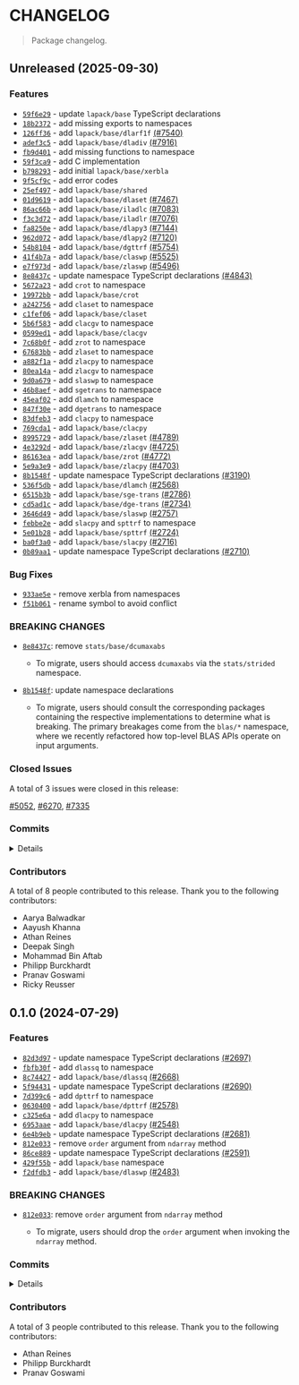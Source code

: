# CHANGELOG

> Package changelog.

<section class="release" id="unreleased">

## Unreleased (2025-09-30)

<section class="features">

### Features

-   [`59f6e29`](https://github.com/stdlib-js/stdlib/commit/59f6e29cdc1cbde16ae592fa5c168992d08edbcc) - update `lapack/base` TypeScript declarations
-   [`18b2372`](https://github.com/stdlib-js/stdlib/commit/18b2372476178bcaa6bd7ddc69396f0e87dc93f2) - add missing exports to namespaces
-   [`126ff36`](https://github.com/stdlib-js/stdlib/commit/126ff36b5fd11cbf87771a6a82cd942412cec0cb) - add `lapack/base/dlarf1f` [(#7540)](https://github.com/stdlib-js/stdlib/pull/7540)
-   [`adef3c5`](https://github.com/stdlib-js/stdlib/commit/adef3c5d87679c2b0b50fb8bee3bb91abc1be64a) - add `lapack/base/dladiv` [(#7916)](https://github.com/stdlib-js/stdlib/pull/7916)
-   [`fb9d401`](https://github.com/stdlib-js/stdlib/commit/fb9d4016b7ae28a2f2a68188eace05bbb9be44ff) - add missing functions to namespace
-   [`59f3ca9`](https://github.com/stdlib-js/stdlib/commit/59f3ca930abd58ce6d8ce9d74f0389b7d7f0e847) - add C implementation
-   [`b798293`](https://github.com/stdlib-js/stdlib/commit/b798293de89c22ced40a44a8bd751736ab2035c5) - add initial `lapack/base/xerbla`
-   [`9f5cf9c`](https://github.com/stdlib-js/stdlib/commit/9f5cf9c9fa0c7f9d9c967d510d89c15781c66b34) - add error codes
-   [`25ef497`](https://github.com/stdlib-js/stdlib/commit/25ef49759c944e033f329795fe9ada2a5e296e5b) - add `lapack/base/shared`
-   [`01d9619`](https://github.com/stdlib-js/stdlib/commit/01d9619612325b9d7a3429a4aa714929762e7beb) - add `lapack/base/dlaset` [(#7467)](https://github.com/stdlib-js/stdlib/pull/7467)
-   [`86ac66b`](https://github.com/stdlib-js/stdlib/commit/86ac66b74c8df1c04407cb4160051621e8ce3da8) - add `lapack/base/iladlc` [(#7083)](https://github.com/stdlib-js/stdlib/pull/7083)
-   [`f3c3d72`](https://github.com/stdlib-js/stdlib/commit/f3c3d72625ae483437a06f9e5f2da38354aa7ef1) - add `lapack/base/iladlr` [(#7076)](https://github.com/stdlib-js/stdlib/pull/7076)
-   [`fa8250e`](https://github.com/stdlib-js/stdlib/commit/fa8250e71f95a3a9c5be81affa3d7bd634370cd5) - add `lapack/base/dlapy3` [(#7144)](https://github.com/stdlib-js/stdlib/pull/7144)
-   [`962d072`](https://github.com/stdlib-js/stdlib/commit/962d0727294945bd6570dbe2d7e39625f9469d3a) - add `lapack/base/dlapy2` [(#7120)](https://github.com/stdlib-js/stdlib/pull/7120)
-   [`54b8104`](https://github.com/stdlib-js/stdlib/commit/54b810456e845ffc01712d66cc773a1613884767) - add `lapack/base/dgttrf` [(#5754)](https://github.com/stdlib-js/stdlib/pull/5754)
-   [`41f4b7a`](https://github.com/stdlib-js/stdlib/commit/41f4b7adff17197d04cc261c774bfb6601cc6e2c) - add `lapack/base/claswp` [(#5525)](https://github.com/stdlib-js/stdlib/pull/5525)
-   [`e7f973d`](https://github.com/stdlib-js/stdlib/commit/e7f973d92279cc05d82c9d330fc2398a80971253) - add `lapack/base/zlaswp` [(#5496)](https://github.com/stdlib-js/stdlib/pull/5496)
-   [`8e8437c`](https://github.com/stdlib-js/stdlib/commit/8e8437c92781ac1873dc5df96daae1ef17a2ce1f) - update namespace TypeScript declarations [(#4843)](https://github.com/stdlib-js/stdlib/pull/4843)
-   [`5672a23`](https://github.com/stdlib-js/stdlib/commit/5672a237940993661dadb9023f27f08e93683ad0) - add `crot` to namespace
-   [`19972bb`](https://github.com/stdlib-js/stdlib/commit/19972bbd6ddf6bf8b7fbc8f61c9da84e73483da6) - add `lapack/base/crot`
-   [`a242756`](https://github.com/stdlib-js/stdlib/commit/a2427567611f02b499c66554c1c9e8a8f8a544f5) - add `claset` to namespace
-   [`c1fef06`](https://github.com/stdlib-js/stdlib/commit/c1fef0653287db93debf75a4475ef93b62c16b8c) - add `lapack/base/claset`
-   [`5b6f583`](https://github.com/stdlib-js/stdlib/commit/5b6f583e159597ae59fd1c5e4e9efa598748f8d1) - add `clacgv` to namespace
-   [`0599ed1`](https://github.com/stdlib-js/stdlib/commit/0599ed151008140acb46e6a100de0bb77b1245fe) - add `lapack/base/clacgv`
-   [`7c68b0f`](https://github.com/stdlib-js/stdlib/commit/7c68b0fbbde33f65af2d235f664bf338887cfd39) - add `zrot` to namespace
-   [`67683bb`](https://github.com/stdlib-js/stdlib/commit/67683bbcbd33517be6b1d8a750ad55c9b198c32b) - add `zlaset` to namespace
-   [`a882f1a`](https://github.com/stdlib-js/stdlib/commit/a882f1a1bb423c18084cfe2fc8d0a434611cd859) - add `zlacpy` to namespace
-   [`80ea14a`](https://github.com/stdlib-js/stdlib/commit/80ea14ae09c92bb326136f001d4890853734e48d) - add `zlacgv` to namespace
-   [`9d0a679`](https://github.com/stdlib-js/stdlib/commit/9d0a6798f51283afb4b99f61cd37c9f1e68b0d24) - add `slaswp` to namespace
-   [`46b8aef`](https://github.com/stdlib-js/stdlib/commit/46b8aefeb4a07b47bb9e97f339aafb4ebce06cb6) - add `sgetrans` to namespace
-   [`45eaf02`](https://github.com/stdlib-js/stdlib/commit/45eaf02b738da38753ecd7c45ed29129f6ae149b) - add `dlamch` to namespace
-   [`847f30e`](https://github.com/stdlib-js/stdlib/commit/847f30ea0c4d5429f65f246df28f810132549a3e) - add `dgetrans` to namespace
-   [`83dfeb3`](https://github.com/stdlib-js/stdlib/commit/83dfeb39a53c5a78f7487527cdbe80222bff9b26) - add `clacpy` to namespace
-   [`769cda1`](https://github.com/stdlib-js/stdlib/commit/769cda16d60b1f56bc6289d889fede8934dd75db) - add `lapack/base/clacpy`
-   [`8995729`](https://github.com/stdlib-js/stdlib/commit/8995729d86baba1711ca5c1305ebca1bb990f3ff) - add `lapack/base/zlaset` [(#4789)](https://github.com/stdlib-js/stdlib/pull/4789)
-   [`4e3292d`](https://github.com/stdlib-js/stdlib/commit/4e3292d5f4d82776caafbe046d8ee4a423faee4f) - add `lapack/base/zlacgv` [(#4725)](https://github.com/stdlib-js/stdlib/pull/4725)
-   [`86163ea`](https://github.com/stdlib-js/stdlib/commit/86163ea9143a5f40e58f1d5c7307eaa07a64a39c) - add `lapack/base/zrot` [(#4772)](https://github.com/stdlib-js/stdlib/pull/4772)
-   [`5e9a3e9`](https://github.com/stdlib-js/stdlib/commit/5e9a3e996d3494379ad6396856ee3a1fd0c06a61) - add `lapack/base/zlacpy` [(#4703)](https://github.com/stdlib-js/stdlib/pull/4703)
-   [`8b1548f`](https://github.com/stdlib-js/stdlib/commit/8b1548fb45c1ff131f5edac20cb984344a2d28ec) - update namespace TypeScript declarations [(#3190)](https://github.com/stdlib-js/stdlib/pull/3190)
-   [`536f5db`](https://github.com/stdlib-js/stdlib/commit/536f5dbb8b2170a59f8a0c0181d85889181d8a99) - add `lapack/base/dlamch` [(#2568)](https://github.com/stdlib-js/stdlib/pull/2568)
-   [`6515b3b`](https://github.com/stdlib-js/stdlib/commit/6515b3b3faa2faafefa945c04e5c6edb6596d5d7) - add `lapack/base/sge-trans` [(#2786)](https://github.com/stdlib-js/stdlib/pull/2786)
-   [`cd5ad1c`](https://github.com/stdlib-js/stdlib/commit/cd5ad1cf89fe37a15b6192b6b2961aeb0470803f) - add `lapack/base/dge-trans` [(#2734)](https://github.com/stdlib-js/stdlib/pull/2734)
-   [`3646d49`](https://github.com/stdlib-js/stdlib/commit/3646d490449e83e4db4130b6a16544674550f5c7) - add `lapack/base/slaswp` [(#2757)](https://github.com/stdlib-js/stdlib/pull/2757)
-   [`febbe2e`](https://github.com/stdlib-js/stdlib/commit/febbe2ea07112261b50174ddaf03322374680fdc) - add `slacpy` and `spttrf` to namespace
-   [`5e01b28`](https://github.com/stdlib-js/stdlib/commit/5e01b28c0cb96ba9d76ded9757788973a46d19c5) - add `lapack/base/spttrf` [(#2724)](https://github.com/stdlib-js/stdlib/pull/2724)
-   [`ba0f3a0`](https://github.com/stdlib-js/stdlib/commit/ba0f3a07b022febd62d4f5f9616dff0c1648bf5a) - add `lapack/base/slacpy` [(#2716)](https://github.com/stdlib-js/stdlib/pull/2716)
-   [`0b89aa1`](https://github.com/stdlib-js/stdlib/commit/0b89aa1ac2df073fcf9dd05960881f352d8920e5) - update namespace TypeScript declarations [(#2710)](https://github.com/stdlib-js/stdlib/pull/2710)

</section>

<!-- /.features -->

<section class="bug-fixes">

### Bug Fixes

-   [`933ae5e`](https://github.com/stdlib-js/stdlib/commit/933ae5eaa70b01019a3b8880d2666dddbd129298) - remove xerbla from namespaces
-   [`f51b061`](https://github.com/stdlib-js/stdlib/commit/f51b061fd0ed716d4c7ea79a49b838234dc55bef) - rename symbol to avoid conflict

</section>

<!-- /.bug-fixes -->

<section class="breaking-changes">

### BREAKING CHANGES

-   [`8e8437c`](https://github.com/stdlib-js/stdlib/commit/8e8437c92781ac1873dc5df96daae1ef17a2ce1f): remove `stats/base/dcumaxabs`

    -   To migrate, users should access `dcumaxabs` via the `stats/strided` namespace.

-   [`8b1548f`](https://github.com/stdlib-js/stdlib/commit/8b1548fb45c1ff131f5edac20cb984344a2d28ec): update namespace declarations

    -   To migrate, users should consult the corresponding packages containing the respective implementations to determine what is breaking. The primary breakages come from the `blas/*` namespace, where we recently refactored how top-level BLAS APIs operate on input arguments.

</section>

<!-- /.breaking-changes -->

<section class="issues">

### Closed Issues

A total of 3 issues were closed in this release:

[#5052](https://github.com/stdlib-js/stdlib/issues/5052), [#6270](https://github.com/stdlib-js/stdlib/issues/6270), [#7335](https://github.com/stdlib-js/stdlib/issues/7335)

</section>

<!-- /.issues -->

<section class="commits">

### Commits

<details>

-   [`4655ded`](https://github.com/stdlib-js/stdlib/commit/4655ded021387edd1e516c2d838e49642245bed5) - **docs:** fix import statements [(#8163)](https://github.com/stdlib-js/stdlib/pull/8163) _(by stdlib-bot)_
-   [`b7c2031`](https://github.com/stdlib-js/stdlib/commit/b7c20312491bdcf54ffc681e5fe489b9ba3d059c) - **docs:** clean-up TSDoc declaration comments _(by Philipp Burckhardt)_
-   [`3dc5f1e`](https://github.com/stdlib-js/stdlib/commit/3dc5f1ef335565c05ee4be5878de5b587c7f28d6) - **docs:** fix require paths for complex arrays _(by Philipp Burckhardt)_
-   [`59f6e29`](https://github.com/stdlib-js/stdlib/commit/59f6e29cdc1cbde16ae592fa5c168992d08edbcc) - **feat:** update `lapack/base` TypeScript declarations _(by Philipp Burckhardt)_
-   [`905019c`](https://github.com/stdlib-js/stdlib/commit/905019c024611308865950e3d1dd51c642176e82) - **docs:** fix grammar in function descriptions _(by Philipp Burckhardt)_
-   [`160d653`](https://github.com/stdlib-js/stdlib/commit/160d653473e812a90e424db13db12ef32371c7b1) - **test:** use `strictEqual` assertions _(by Athan Reines)_
-   [`be60b0a`](https://github.com/stdlib-js/stdlib/commit/be60b0a48997f93597eefcfea28c3a722a259035) - **test:** use `strictEqual` assertions _(by Athan Reines)_
-   [`2fc9c1d`](https://github.com/stdlib-js/stdlib/commit/2fc9c1d68b420f4141189fe86685f47b93abeab8) - **docs:** fix copy _(by Athan Reines)_
-   [`15eb448`](https://github.com/stdlib-js/stdlib/commit/15eb448967586685512d4624d5833d39101ad39c) - **docs:** fix copy _(by Athan Reines)_
-   [`d844f8b`](https://github.com/stdlib-js/stdlib/commit/d844f8bdf3d6d6afd15768ba01f7c314203071ce) - **docs:** fix missing parameter _(by Athan Reines)_
-   [`3c008bb`](https://github.com/stdlib-js/stdlib/commit/3c008bbe939586f9738164ce4321d18b92bc9291) - **docs:** fix missing parameter _(by Athan Reines)_
-   [`e93b8b9`](https://github.com/stdlib-js/stdlib/commit/e93b8b9f50227aa7b0d836bf1bb107b8efa82340) - **bench:** fix description _(by Athan Reines)_
-   [`536964f`](https://github.com/stdlib-js/stdlib/commit/536964fb31bba209cb6c1dd6dc113eae08e22252) - **bench:** fix description _(by Athan Reines)_
-   [`18b2372`](https://github.com/stdlib-js/stdlib/commit/18b2372476178bcaa6bd7ddc69396f0e87dc93f2) - **feat:** add missing exports to namespaces _(by Philipp Burckhardt)_
-   [`126ff36`](https://github.com/stdlib-js/stdlib/commit/126ff36b5fd11cbf87771a6a82cd942412cec0cb) - **feat:** add `lapack/base/dlarf1f` [(#7540)](https://github.com/stdlib-js/stdlib/pull/7540) _(by Aayush Khanna, Athan Reines, stdlib-bot)_
-   [`adef3c5`](https://github.com/stdlib-js/stdlib/commit/adef3c5d87679c2b0b50fb8bee3bb91abc1be64a) - **feat:** add `lapack/base/dladiv` [(#7916)](https://github.com/stdlib-js/stdlib/pull/7916) _(by Aayush Khanna, Athan Reines)_
-   [`933ae5e`](https://github.com/stdlib-js/stdlib/commit/933ae5eaa70b01019a3b8880d2666dddbd129298) - **fix:** remove xerbla from namespaces _(by Philipp Burckhardt)_
-   [`5a704e5`](https://github.com/stdlib-js/stdlib/commit/5a704e58579ef5c9ac7599e77c48d8ee07a2fdb5) - **docs:** fix requires in example code _(by Philipp Burckhardt)_
-   [`cedc9bb`](https://github.com/stdlib-js/stdlib/commit/cedc9bb0f92c950200128079cac8ab1da99ec7ed) - **docs:** fix example code _(by Philipp Burckhardt)_
-   [`fb9d401`](https://github.com/stdlib-js/stdlib/commit/fb9d4016b7ae28a2f2a68188eace05bbb9be44ff) - **feat:** add missing functions to namespace _(by Philipp Burckhardt)_
-   [`f344466`](https://github.com/stdlib-js/stdlib/commit/f344466c6dcfb8f52d7f3148acaadd52772938da) - **test:** use .strictEqual() instead of .equal() and fix lint errors _(by Philipp Burckhardt)_
-   [`ce87025`](https://github.com/stdlib-js/stdlib/commit/ce870250efa946b8b1aa693853d6ea6b21c7ff0f) - **docs:** fix package name _(by Athan Reines)_
-   [`59f3ca9`](https://github.com/stdlib-js/stdlib/commit/59f3ca930abd58ce6d8ce9d74f0389b7d7f0e847) - **feat:** add C implementation _(by Athan Reines)_
-   [`c18ed00`](https://github.com/stdlib-js/stdlib/commit/c18ed008ac70f2ad1522ce5ddfd11620ca872995) - **build:** fix configurations _(by Athan Reines)_
-   [`26dc3a2`](https://github.com/stdlib-js/stdlib/commit/26dc3a22951b5f9206b7bcebc35229732f5f0b2b) - **docs:** update docs and fix signature _(by Athan Reines)_
-   [`b798293`](https://github.com/stdlib-js/stdlib/commit/b798293de89c22ced40a44a8bd751736ab2035c5) - **feat:** add initial `lapack/base/xerbla` _(by Athan Reines)_
-   [`9f5cf9c`](https://github.com/stdlib-js/stdlib/commit/9f5cf9c9fa0c7f9d9c967d510d89c15781c66b34) - **feat:** add error codes _(by Athan Reines)_
-   [`f51b061`](https://github.com/stdlib-js/stdlib/commit/f51b061fd0ed716d4c7ea79a49b838234dc55bef) - **fix:** rename symbol to avoid conflict _(by Athan Reines)_
-   [`25ef497`](https://github.com/stdlib-js/stdlib/commit/25ef49759c944e033f329795fe9ada2a5e296e5b) - **feat:** add `lapack/base/shared` _(by Athan Reines)_
-   [`defed16`](https://github.com/stdlib-js/stdlib/commit/defed163077b2e81d04aecb77ad15d14f71b2207) - **chore:** minor clean-up _(by Philipp Burckhardt)_
-   [`c8bf1de`](https://github.com/stdlib-js/stdlib/commit/c8bf1de9e8487400542c53b1f435b607976043b8) - **docs:** fix parameter description _(by Philipp Burckhardt)_
-   [`01d9619`](https://github.com/stdlib-js/stdlib/commit/01d9619612325b9d7a3429a4aa714929762e7beb) - **feat:** add `lapack/base/dlaset` [(#7467)](https://github.com/stdlib-js/stdlib/pull/7467) _(by Aayush Khanna, Athan Reines)_
-   [`e81850c`](https://github.com/stdlib-js/stdlib/commit/e81850c22c77fcaf13fba4e78f93f14088232ae7) - **chore:** minor cleanup in `lapack/base/dgttrf` [(#7383)](https://github.com/stdlib-js/stdlib/pull/7383) _(by Aayush Khanna)_
-   [`58679fa`](https://github.com/stdlib-js/stdlib/commit/58679fa33df1b41d2e4f043a2dce327233c59efa) - **chore:** fix editorconfig lint errors [(#7348)](https://github.com/stdlib-js/stdlib/pull/7348) _(by Deepak Singh, Athan Reines)_
-   [`86ac66b`](https://github.com/stdlib-js/stdlib/commit/86ac66b74c8df1c04407cb4160051621e8ce3da8) - **feat:** add `lapack/base/iladlc` [(#7083)](https://github.com/stdlib-js/stdlib/pull/7083) _(by Aayush Khanna, Athan Reines, stdlib-bot)_
-   [`f3c3d72`](https://github.com/stdlib-js/stdlib/commit/f3c3d72625ae483437a06f9e5f2da38354aa7ef1) - **feat:** add `lapack/base/iladlr` [(#7076)](https://github.com/stdlib-js/stdlib/pull/7076) _(by Aayush Khanna, Athan Reines)_
-   [`fa8250e`](https://github.com/stdlib-js/stdlib/commit/fa8250e71f95a3a9c5be81affa3d7bd634370cd5) - **feat:** add `lapack/base/dlapy3` [(#7144)](https://github.com/stdlib-js/stdlib/pull/7144) _(by Aayush Khanna, Athan Reines)_
-   [`962d072`](https://github.com/stdlib-js/stdlib/commit/962d0727294945bd6570dbe2d7e39625f9469d3a) - **feat:** add `lapack/base/dlapy2` [(#7120)](https://github.com/stdlib-js/stdlib/pull/7120) _(by Aayush Khanna, Athan Reines)_
-   [`54b8104`](https://github.com/stdlib-js/stdlib/commit/54b810456e845ffc01712d66cc773a1613884767) - **feat:** add `lapack/base/dgttrf` [(#5754)](https://github.com/stdlib-js/stdlib/pull/5754) _(by Aayush Khanna, Athan Reines, stdlib-bot)_
-   [`0ab37c0`](https://github.com/stdlib-js/stdlib/commit/0ab37c04acddba037684976cebbfc1b8cb3236cf) - **docs:** update Markdown stdlib package URLs [(#7005)](https://github.com/stdlib-js/stdlib/pull/7005) _(by stdlib-bot)_
-   [`41f4b7a`](https://github.com/stdlib-js/stdlib/commit/41f4b7adff17197d04cc261c774bfb6601cc6e2c) - **feat:** add `lapack/base/claswp` [(#5525)](https://github.com/stdlib-js/stdlib/pull/5525) _(by Aayush Khanna, Athan Reines, stdlib-bot)_
-   [`9ab33f7`](https://github.com/stdlib-js/stdlib/commit/9ab33f74cb00123d6b48bc8b2a9f88ec559b82aa) - **docs:** update copy _(by Athan Reines)_
-   [`12615c0`](https://github.com/stdlib-js/stdlib/commit/12615c0be9064895e7a5838faba15cc871880094) - **refactor:** use base assertion utility _(by Athan Reines)_
-   [`26695c2`](https://github.com/stdlib-js/stdlib/commit/26695c2f08c0c9c6ddd1328c59cb114a046d9adf) - **refactor:** use base assertion utility _(by Athan Reines)_
-   [`d4d6c43`](https://github.com/stdlib-js/stdlib/commit/d4d6c43c17c7f6f732970e77af84a7c15458d3ea) - **refactor:** use base assertion utility _(by Athan Reines)_
-   [`6ee5d86`](https://github.com/stdlib-js/stdlib/commit/6ee5d86e28d4bb75b512759bbbfef694fbbf43f5) - **refactor:** use base assertion utility _(by Athan Reines)_
-   [`f924a93`](https://github.com/stdlib-js/stdlib/commit/f924a93e442b00ae98f7aa3748ff3542a19f6e25) - **refactor:** use base assertion utility _(by Athan Reines)_
-   [`9a5137a`](https://github.com/stdlib-js/stdlib/commit/9a5137ae37881804a20e1d0151022f56294bf466) - **refactor:** use base assertion utility _(by Athan Reines)_
-   [`41a3836`](https://github.com/stdlib-js/stdlib/commit/41a383613580ba43656bad45f30e1b06aa0d14b9) - **refactor:** use base assertion utility _(by Athan Reines)_
-   [`5fa268b`](https://github.com/stdlib-js/stdlib/commit/5fa268b45966db0bf625010a1e5cbda152fbf648) - **refactor:** use base assertion utility _(by Athan Reines)_
-   [`9b301e1`](https://github.com/stdlib-js/stdlib/commit/9b301e1bac9da9445ca8be7a0c56f2af860441eb) - **refactor:** use base assertion utility _(by Athan Reines)_
-   [`41a5543`](https://github.com/stdlib-js/stdlib/commit/41a5543536123a35ef319fcba4abd41fe988b366) - **refactor:** use base assertion utility _(by Athan Reines)_
-   [`969a0c6`](https://github.com/stdlib-js/stdlib/commit/969a0c6cc04e7c76078978c6cccf4353cc22565b) - **refactor:** use base assertion utility _(by Athan Reines)_
-   [`4b5f02d`](https://github.com/stdlib-js/stdlib/commit/4b5f02ddb3812966ea80d980d109c0c1057dea8a) - **docs:** update Markdown stdlib package URLs [(#6874)](https://github.com/stdlib-js/stdlib/pull/6874) _(by stdlib-bot)_
-   [`e7f973d`](https://github.com/stdlib-js/stdlib/commit/e7f973d92279cc05d82c9d330fc2398a80971253) - **feat:** add `lapack/base/zlaswp` [(#5496)](https://github.com/stdlib-js/stdlib/pull/5496) _(by Aayush Khanna, Athan Reines, stdlib-bot)_
-   [`b1e106f`](https://github.com/stdlib-js/stdlib/commit/b1e106f1aff2467f9664914b994c6729c5ac60e7) - **chore:** fix EditorConfig lint errors [(#6278)](https://github.com/stdlib-js/stdlib/pull/6278) _(by Aarya Balwadkar, Athan Reines)_
-   [`126b65d`](https://github.com/stdlib-js/stdlib/commit/126b65dcb129e68acc343fc1d8a2e994334e10c9) - **bench:** fix assertions _(by Athan Reines)_
-   [`5bd0a2b`](https://github.com/stdlib-js/stdlib/commit/5bd0a2b8164e428ec69067e749e061b7e2fd1ecc) - **bench:** fix assertions _(by Athan Reines)_
-   [`a62261a`](https://github.com/stdlib-js/stdlib/commit/a62261a346f429f3cf49a0a295cfaaea5a4912ee) - **docs:** fix variable name in example [(#5524)](https://github.com/stdlib-js/stdlib/pull/5524) _(by Aayush Khanna)_
-   [`28597c6`](https://github.com/stdlib-js/stdlib/commit/28597c67e5bf9e6646b608edd04fd808c567d652) - **docs:** fix require paths and add missing semicolon [(#5055)](https://github.com/stdlib-js/stdlib/pull/5055) _(by Mohammad Bin Aftab)_
-   [`e5782a6`](https://github.com/stdlib-js/stdlib/commit/e5782a67226e46dbef397279304e4a579c681f3f) - **docs:** fix missing semicolon _(by Athan Reines)_
-   [`6520c92`](https://github.com/stdlib-js/stdlib/commit/6520c92cd3c0204571844bd070a5236aaafad822) - **docs:** fix require paths _(by Athan Reines)_
-   [`8e8437c`](https://github.com/stdlib-js/stdlib/commit/8e8437c92781ac1873dc5df96daae1ef17a2ce1f) - **feat:** update namespace TypeScript declarations [(#4843)](https://github.com/stdlib-js/stdlib/pull/4843) _(by stdlib-bot)_
-   [`063163f`](https://github.com/stdlib-js/stdlib/commit/063163f04276c85b781b5e58e0e8853ac3b36f0c) - **docs:** update namespace table of contents [(#4845)](https://github.com/stdlib-js/stdlib/pull/4845) _(by stdlib-bot)_
-   [`9267e0f`](https://github.com/stdlib-js/stdlib/commit/9267e0f2c35f15ccb49402d319c33c2166f96a03) - **docs:** fix examples _(by Athan Reines)_
-   [`7d6c7bf`](https://github.com/stdlib-js/stdlib/commit/7d6c7bfc92ea3ef1a4da39f835c89688f085fdf8) - **test:** remove general use of absolute tolerance _(by Athan Reines)_
-   [`5672a23`](https://github.com/stdlib-js/stdlib/commit/5672a237940993661dadb9023f27f08e93683ad0) - **feat:** add `crot` to namespace _(by Athan Reines)_
-   [`19972bb`](https://github.com/stdlib-js/stdlib/commit/19972bbd6ddf6bf8b7fbc8f61c9da84e73483da6) - **feat:** add `lapack/base/crot` _(by Athan Reines)_
-   [`4906ee2`](https://github.com/stdlib-js/stdlib/commit/4906ee23b843a9f5ebd78f9633b084185a40a0d7) - **docs:** fix link _(by Athan Reines)_
-   [`e3e0057`](https://github.com/stdlib-js/stdlib/commit/e3e00577fef54536138a13f9e599b60fe0547605) - **docs:** update description _(by Athan Reines)_
-   [`a242756`](https://github.com/stdlib-js/stdlib/commit/a2427567611f02b499c66554c1c9e8a8f8a544f5) - **feat:** add `claset` to namespace _(by Athan Reines)_
-   [`c1fef06`](https://github.com/stdlib-js/stdlib/commit/c1fef0653287db93debf75a4475ef93b62c16b8c) - **feat:** add `lapack/base/claset` _(by Athan Reines)_
-   [`0ea6420`](https://github.com/stdlib-js/stdlib/commit/0ea64206c3b8854aaca5ff13c232ed4d3c2d5d56) - **test:** rename file _(by Athan Reines)_
-   [`f573882`](https://github.com/stdlib-js/stdlib/commit/f57388233077a1f529e5744dca454771dd6e8393) - **docs:** update examples _(by Athan Reines)_
-   [`dd448bb`](https://github.com/stdlib-js/stdlib/commit/dd448bb3ad2a1f8aa801a7964623a64995057fdf) - **docs:** update examples _(by Athan Reines)_
-   [`5b6f583`](https://github.com/stdlib-js/stdlib/commit/5b6f583e159597ae59fd1c5e4e9efa598748f8d1) - **feat:** add `clacgv` to namespace _(by Athan Reines)_
-   [`c86f3f7`](https://github.com/stdlib-js/stdlib/commit/c86f3f7864422879b7ac4979586fab81ac45d3dc) - **style:** align comments _(by Athan Reines)_
-   [`308244a`](https://github.com/stdlib-js/stdlib/commit/308244a528bc55e3c9a5807fc448f5b094ff468a) - **bench:** use single-precision utilities _(by Athan Reines)_
-   [`0599ed1`](https://github.com/stdlib-js/stdlib/commit/0599ed151008140acb46e6a100de0bb77b1245fe) - **feat:** add `lapack/base/clacgv` _(by Athan Reines)_
-   [`7c68b0f`](https://github.com/stdlib-js/stdlib/commit/7c68b0fbbde33f65af2d235f664bf338887cfd39) - **feat:** add `zrot` to namespace _(by Athan Reines)_
-   [`67683bb`](https://github.com/stdlib-js/stdlib/commit/67683bbcbd33517be6b1d8a750ad55c9b198c32b) - **feat:** add `zlaset` to namespace _(by Athan Reines)_
-   [`a882f1a`](https://github.com/stdlib-js/stdlib/commit/a882f1a1bb423c18084cfe2fc8d0a434611cd859) - **feat:** add `zlacpy` to namespace _(by Athan Reines)_
-   [`80ea14a`](https://github.com/stdlib-js/stdlib/commit/80ea14ae09c92bb326136f001d4890853734e48d) - **feat:** add `zlacgv` to namespace _(by Athan Reines)_
-   [`9d0a679`](https://github.com/stdlib-js/stdlib/commit/9d0a6798f51283afb4b99f61cd37c9f1e68b0d24) - **feat:** add `slaswp` to namespace _(by Athan Reines)_
-   [`46b8aef`](https://github.com/stdlib-js/stdlib/commit/46b8aefeb4a07b47bb9e97f339aafb4ebce06cb6) - **feat:** add `sgetrans` to namespace _(by Athan Reines)_
-   [`45eaf02`](https://github.com/stdlib-js/stdlib/commit/45eaf02b738da38753ecd7c45ed29129f6ae149b) - **feat:** add `dlamch` to namespace _(by Athan Reines)_
-   [`847f30e`](https://github.com/stdlib-js/stdlib/commit/847f30ea0c4d5429f65f246df28f810132549a3e) - **feat:** add `dgetrans` to namespace _(by Athan Reines)_
-   [`83dfeb3`](https://github.com/stdlib-js/stdlib/commit/83dfeb39a53c5a78f7487527cdbe80222bff9b26) - **feat:** add `clacpy` to namespace _(by Athan Reines)_
-   [`769cda1`](https://github.com/stdlib-js/stdlib/commit/769cda16d60b1f56bc6289d889fede8934dd75db) - **feat:** add `lapack/base/clacpy` _(by Athan Reines)_
-   [`8995729`](https://github.com/stdlib-js/stdlib/commit/8995729d86baba1711ca5c1305ebca1bb990f3ff) - **feat:** add `lapack/base/zlaset` [(#4789)](https://github.com/stdlib-js/stdlib/pull/4789) _(by Ricky Reusser, Athan Reines)_
-   [`4e3292d`](https://github.com/stdlib-js/stdlib/commit/4e3292d5f4d82776caafbe046d8ee4a423faee4f) - **feat:** add `lapack/base/zlacgv` [(#4725)](https://github.com/stdlib-js/stdlib/pull/4725) _(by Ricky Reusser, Athan Reines)_
-   [`86163ea`](https://github.com/stdlib-js/stdlib/commit/86163ea9143a5f40e58f1d5c7307eaa07a64a39c) - **feat:** add `lapack/base/zrot` [(#4772)](https://github.com/stdlib-js/stdlib/pull/4772) _(by Ricky Reusser, Athan Reines, stdlib-bot)_
-   [`1024672`](https://github.com/stdlib-js/stdlib/commit/10246726f20f36d6322d74160e6f4d54805b02e4) - **docs:** update namespace TypeScript declaration comments [(#4729)](https://github.com/stdlib-js/stdlib/pull/4729) _(by stdlib-bot)_
-   [`5e9a3e9`](https://github.com/stdlib-js/stdlib/commit/5e9a3e996d3494379ad6396856ee3a1fd0c06a61) - **feat:** add `lapack/base/zlacpy` [(#4703)](https://github.com/stdlib-js/stdlib/pull/4703) _(by Ricky Reusser, Athan Reines, stdlib-bot)_
-   [`59f2160`](https://github.com/stdlib-js/stdlib/commit/59f2160b0a5fb8d0449b564d58feb5fd16c4e4f0) - **docs:** update examples _(by Athan Reines)_
-   [`2e48726`](https://github.com/stdlib-js/stdlib/commit/2e48726f243a6aec47a6c1e748cfd0faefea9216) - **docs:** update examples _(by Athan Reines)_
-   [`1f5d811`](https://github.com/stdlib-js/stdlib/commit/1f5d811a759c1604e8620a12fad29dde86bfff50) - **docs:** update examples _(by Athan Reines)_
-   [`cd9b87d`](https://github.com/stdlib-js/stdlib/commit/cd9b87d4d39f80c98731c2612e3b7d5017e3f367) - **docs:** update examples _(by Athan Reines)_
-   [`d7896b5`](https://github.com/stdlib-js/stdlib/commit/d7896b570f2252c464c3ac25222e4d7602401e20) - **docs:** update examples _(by Athan Reines)_
-   [`3fdc2ab`](https://github.com/stdlib-js/stdlib/commit/3fdc2abb2fc6e512e08489a24513abff4db6e347) - **docs:** update examples _(by Athan Reines)_
-   [`0db19ee`](https://github.com/stdlib-js/stdlib/commit/0db19eee3d3827e40cdbb9098fcec66205925d15) - **docs:** improve example clarity _(by Athan Reines)_
-   [`9dc7363`](https://github.com/stdlib-js/stdlib/commit/9dc736335ae16107240ffb47284ff93e7e15e826) - **docs:** improve example clarity _(by Athan Reines)_
-   [`610eff4`](https://github.com/stdlib-js/stdlib/commit/610eff41484d40b5bce72d51099b624c55955ee9) - **docs:** update examples _(by Athan Reines)_
-   [`dc62ca4`](https://github.com/stdlib-js/stdlib/commit/dc62ca45415b32347eb7354a12c01a9b5bb5c436) - **docs:** update examples _(by Athan Reines)_
-   [`685d5e1`](https://github.com/stdlib-js/stdlib/commit/685d5e1c76b6685eb27fa43e96755f3aa08856a7) - **test:** update test values to resolve ambiguity in expected values _(by Athan Reines)_
-   [`b24284b`](https://github.com/stdlib-js/stdlib/commit/b24284bcc4a781d2ef01efc6bb1f0c8fd631dcb3) - **test:** improve test values to resolve ambiguity in expected values _(by Athan Reines)_
-   [`321e49e`](https://github.com/stdlib-js/stdlib/commit/321e49e9965648f1b5eb6a840fe454959af0ec49) - **docs:** add missing periods to list items _(by Philipp Burckhardt)_
-   [`e4a53d5`](https://github.com/stdlib-js/stdlib/commit/e4a53d5816f5918f7c7fc5135dce21d676835eca) - **docs:** update related packages sections [(#4399)](https://github.com/stdlib-js/stdlib/pull/4399) _(by stdlib-bot)_
-   [`6c020d3`](https://github.com/stdlib-js/stdlib/commit/6c020d33665c4aec232196fd86214b296ddc7d36) - **chore:** use relative paths to load package.json file _(by Philipp Burckhardt)_
-   [`8b1548f`](https://github.com/stdlib-js/stdlib/commit/8b1548fb45c1ff131f5edac20cb984344a2d28ec) - **feat:** update namespace TypeScript declarations [(#3190)](https://github.com/stdlib-js/stdlib/pull/3190) _(by stdlib-bot, Philipp Burckhardt)_
-   [`abf0407`](https://github.com/stdlib-js/stdlib/commit/abf040787f6598438b0100a729a8331b7f80f62f) - **chore:** resolve lint errors in TS files _(by Philipp Burckhardt)_
-   [`08f9c1a`](https://github.com/stdlib-js/stdlib/commit/08f9c1af6dee1cc36cda84b10230500e75d53ff5) - **chore:** minor clean-up _(by Philipp Burckhardt)_
-   [`e0cef99`](https://github.com/stdlib-js/stdlib/commit/e0cef995e884021db3001dc1a3cfef0ca7b368c2) - **style:** remove extra spaces for regular expressions in publish script _(by Philipp Burckhardt)_
-   [`536f5db`](https://github.com/stdlib-js/stdlib/commit/536f5dbb8b2170a59f8a0c0181d85889181d8a99) - **feat:** add `lapack/base/dlamch` [(#2568)](https://github.com/stdlib-js/stdlib/pull/2568) _(by Pranav Goswami, Athan Reines)_
-   [`df3ed1e`](https://github.com/stdlib-js/stdlib/commit/df3ed1ee7fdc62c9f49bfa38eb1df240fb752a6e) - **docs:** update namespace ToCs _(by Athan Reines)_
-   [`6515b3b`](https://github.com/stdlib-js/stdlib/commit/6515b3b3faa2faafefa945c04e5c6edb6596d5d7) - **feat:** add `lapack/base/sge-trans` [(#2786)](https://github.com/stdlib-js/stdlib/pull/2786) _(by Pranav Goswami, Athan Reines)_
-   [`584cd8d`](https://github.com/stdlib-js/stdlib/commit/584cd8d5bd602d00d51219203ad3dabf472dde01) - **docs:** fix description _(by Athan Reines)_
-   [`cd5ad1c`](https://github.com/stdlib-js/stdlib/commit/cd5ad1cf89fe37a15b6192b6b2961aeb0470803f) - **feat:** add `lapack/base/dge-trans` [(#2734)](https://github.com/stdlib-js/stdlib/pull/2734) _(by Pranav Goswami, Athan Reines)_
-   [`3646d49`](https://github.com/stdlib-js/stdlib/commit/3646d490449e83e4db4130b6a16544674550f5c7) - **feat:** add `lapack/base/slaswp` [(#2757)](https://github.com/stdlib-js/stdlib/pull/2757) _(by Pranav Goswami, Athan Reines)_
-   [`febbe2e`](https://github.com/stdlib-js/stdlib/commit/febbe2ea07112261b50174ddaf03322374680fdc) - **feat:** add `slacpy` and `spttrf` to namespace _(by Athan Reines)_
-   [`5e01b28`](https://github.com/stdlib-js/stdlib/commit/5e01b28c0cb96ba9d76ded9757788973a46d19c5) - **feat:** add `lapack/base/spttrf` [(#2724)](https://github.com/stdlib-js/stdlib/pull/2724) _(by Pranav Goswami, Athan Reines)_
-   [`ba0f3a0`](https://github.com/stdlib-js/stdlib/commit/ba0f3a07b022febd62d4f5f9616dff0c1648bf5a) - **feat:** add `lapack/base/slacpy` [(#2716)](https://github.com/stdlib-js/stdlib/pull/2716) _(by Pranav Goswami, Athan Reines)_
-   [`e712640`](https://github.com/stdlib-js/stdlib/commit/e71264067123dab80b4f387574583d3c176523d9) - **docs:** fix offset types _(by Athan Reines)_
-   [`0b89aa1`](https://github.com/stdlib-js/stdlib/commit/0b89aa1ac2df073fcf9dd05960881f352d8920e5) - **feat:** update namespace TypeScript declarations [(#2710)](https://github.com/stdlib-js/stdlib/pull/2710) _(by stdlib-bot, Athan Reines)_
-   [`c832f7e`](https://github.com/stdlib-js/stdlib/commit/c832f7e4303d3c12421e10e06b6c1136ff12fca3) - **docs:** update namespace table of contents [(#2698)](https://github.com/stdlib-js/stdlib/pull/2698) _(by stdlib-bot, Athan Reines)_

</details>

</section>

<!-- /.commits -->

<section class="contributors">

### Contributors

A total of 8 people contributed to this release. Thank you to the following contributors:

-   Aarya Balwadkar
-   Aayush Khanna
-   Athan Reines
-   Deepak Singh
-   Mohammad Bin Aftab
-   Philipp Burckhardt
-   Pranav Goswami
-   Ricky Reusser

</section>

<!-- /.contributors -->

</section>

<!-- /.release -->

<section class="release" id="v0.1.0">

## 0.1.0 (2024-07-29)

<section class="features">

### Features

-   [`82d3d97`](https://github.com/stdlib-js/stdlib/commit/82d3d97793a601775bf76dfcac3a5e1c0748af44) - update namespace TypeScript declarations [(#2697)](https://github.com/stdlib-js/stdlib/pull/2697)
-   [`fbfb30f`](https://github.com/stdlib-js/stdlib/commit/fbfb30f07c232a40946da12ba5d461b713d096f3) - add `dlassq` to namespace
-   [`8c74427`](https://github.com/stdlib-js/stdlib/commit/8c744275aab38f442c551777ce376b2a89a4be6c) - add `lapack/base/dlassq` [(#2668)](https://github.com/stdlib-js/stdlib/pull/2668)
-   [`5f94431`](https://github.com/stdlib-js/stdlib/commit/5f94431c127c93408f96c48a992085738c3b780f) - update namespace TypeScript declarations [(#2690)](https://github.com/stdlib-js/stdlib/pull/2690)
-   [`7d399c6`](https://github.com/stdlib-js/stdlib/commit/7d399c672b81b82818a91f4f4bb2ca505481cf5a) - add `dpttrf` to namespace
-   [`0630400`](https://github.com/stdlib-js/stdlib/commit/0630400bbf2b87197035c768e37a9ec6430db6b8) - add `lapack/base/dpttrf` [(#2578)](https://github.com/stdlib-js/stdlib/pull/2578)
-   [`c325e6a`](https://github.com/stdlib-js/stdlib/commit/c325e6ae798f7f103a3c375b045b39edde818958) - add `dlacpy` to namespace
-   [`6953aae`](https://github.com/stdlib-js/stdlib/commit/6953aae41e500330c26a43137b417d523ffdaaeb) - add `lapack/base/dlacpy` [(#2548)](https://github.com/stdlib-js/stdlib/pull/2548)
-   [`6e4b9eb`](https://github.com/stdlib-js/stdlib/commit/6e4b9ebc31d9629446019e37e31bfe9b180b675c) - update namespace TypeScript declarations [(#2681)](https://github.com/stdlib-js/stdlib/pull/2681)
-   [`812e033`](https://github.com/stdlib-js/stdlib/commit/812e0334a74ea13f3e0bf0e3ed3453c1933f8d43) - remove `order` argument from `ndarray` method
-   [`86ce889`](https://github.com/stdlib-js/stdlib/commit/86ce8890194313ebee3f047d19ea4d0f24d87c3d) - update namespace TypeScript declarations [(#2591)](https://github.com/stdlib-js/stdlib/pull/2591)
-   [`429f55b`](https://github.com/stdlib-js/stdlib/commit/429f55b9db74ca8b92c02636c360819a93c0189f) - add `lapack/base` namespace
-   [`f2dfdb3`](https://github.com/stdlib-js/stdlib/commit/f2dfdb389aadc142ce36367e92e5492b082eef0a) - add `lapack/base/dlaswp` [(#2483)](https://github.com/stdlib-js/stdlib/pull/2483)

</section>

<!-- /.features -->

<section class="breaking-changes">

### BREAKING CHANGES

-   [`812e033`](https://github.com/stdlib-js/stdlib/commit/812e0334a74ea13f3e0bf0e3ed3453c1933f8d43): remove `order` argument from `ndarray` method

    -   To migrate, users should drop the `order` argument when invoking
        the `ndarray` method.

</section>

<!-- /.breaking-changes -->

<section class="commits">

### Commits

<details>

-   [`82d3d97`](https://github.com/stdlib-js/stdlib/commit/82d3d97793a601775bf76dfcac3a5e1c0748af44) - **feat:** update namespace TypeScript declarations [(#2697)](https://github.com/stdlib-js/stdlib/pull/2697) _(by stdlib-bot, Athan Reines)_
-   [`4569092`](https://github.com/stdlib-js/stdlib/commit/4569092bbdf8eaed25eb429f4f51a77ab24947dc) - **docs:** update namespace table of contents [(#2692)](https://github.com/stdlib-js/stdlib/pull/2692) _(by stdlib-bot, Philipp Burckhardt)_
-   [`fbfb30f`](https://github.com/stdlib-js/stdlib/commit/fbfb30f07c232a40946da12ba5d461b713d096f3) - **feat:** add `dlassq` to namespace _(by Athan Reines)_
-   [`8c74427`](https://github.com/stdlib-js/stdlib/commit/8c744275aab38f442c551777ce376b2a89a4be6c) - **feat:** add `lapack/base/dlassq` [(#2668)](https://github.com/stdlib-js/stdlib/pull/2668) _(by Pranav Goswami, Athan Reines)_
-   [`e67b649`](https://github.com/stdlib-js/stdlib/commit/e67b6490ac632a30e2dac27b33d078230181cc6f) - **docs:** update namespace table of contents [(#2691)](https://github.com/stdlib-js/stdlib/pull/2691) _(by stdlib-bot, Athan Reines)_
-   [`5f94431`](https://github.com/stdlib-js/stdlib/commit/5f94431c127c93408f96c48a992085738c3b780f) - **feat:** update namespace TypeScript declarations [(#2690)](https://github.com/stdlib-js/stdlib/pull/2690) _(by stdlib-bot, Athan Reines)_
-   [`7d399c6`](https://github.com/stdlib-js/stdlib/commit/7d399c672b81b82818a91f4f4bb2ca505481cf5a) - **feat:** add `dpttrf` to namespace _(by Athan Reines)_
-   [`0630400`](https://github.com/stdlib-js/stdlib/commit/0630400bbf2b87197035c768e37a9ec6430db6b8) - **feat:** add `lapack/base/dpttrf` [(#2578)](https://github.com/stdlib-js/stdlib/pull/2578) _(by Pranav Goswami, Athan Reines)_
-   [`c325e6a`](https://github.com/stdlib-js/stdlib/commit/c325e6ae798f7f103a3c375b045b39edde818958) - **feat:** add `dlacpy` to namespace _(by Athan Reines)_
-   [`6953aae`](https://github.com/stdlib-js/stdlib/commit/6953aae41e500330c26a43137b417d523ffdaaeb) - **feat:** add `lapack/base/dlacpy` [(#2548)](https://github.com/stdlib-js/stdlib/pull/2548) _(by Pranav Goswami, Athan Reines)_
-   [`04b258f`](https://github.com/stdlib-js/stdlib/commit/04b258f50b436e95832b6d6d4d892cee5aa36ed3) - **docs:** update definition _(by Athan Reines)_
-   [`d61d3f5`](https://github.com/stdlib-js/stdlib/commit/d61d3f5ad8faab321a3ac0159f9b04f6aca4a2bd) - **docs:** fix comments _(by Athan Reines)_
-   [`6e4b9eb`](https://github.com/stdlib-js/stdlib/commit/6e4b9ebc31d9629446019e37e31bfe9b180b675c) - **feat:** update namespace TypeScript declarations [(#2681)](https://github.com/stdlib-js/stdlib/pull/2681) _(by stdlib-bot, Philipp Burckhardt)_
-   [`812e033`](https://github.com/stdlib-js/stdlib/commit/812e0334a74ea13f3e0bf0e3ed3453c1933f8d43) - **feat:** remove `order` argument from `ndarray` method _(by Athan Reines)_
-   [`86ce889`](https://github.com/stdlib-js/stdlib/commit/86ce8890194313ebee3f047d19ea4d0f24d87c3d) - **feat:** update namespace TypeScript declarations [(#2591)](https://github.com/stdlib-js/stdlib/pull/2591) _(by stdlib-bot, Athan Reines)_
-   [`c067b6c`](https://github.com/stdlib-js/stdlib/commit/c067b6c990c99b8f4cf315b5378af8574098962b) - **docs:** update namespace table of contents [(#2576)](https://github.com/stdlib-js/stdlib/pull/2576) _(by stdlib-bot, Philipp Burckhardt)_
-   [`429f55b`](https://github.com/stdlib-js/stdlib/commit/429f55b9db74ca8b92c02636c360819a93c0189f) - **feat:** add `lapack/base` namespace _(by Athan Reines)_
-   [`f2dfdb3`](https://github.com/stdlib-js/stdlib/commit/f2dfdb389aadc142ce36367e92e5492b082eef0a) - **feat:** add `lapack/base/dlaswp` [(#2483)](https://github.com/stdlib-js/stdlib/pull/2483) _(by Pranav Goswami, Athan Reines)_

</details>

</section>

<!-- /.commits -->

<section class="contributors">

### Contributors

A total of 3 people contributed to this release. Thank you to the following contributors:

-   Athan Reines
-   Philipp Burckhardt
-   Pranav Goswami

</section>

<!-- /.contributors -->

</section>

<!-- /.release -->

